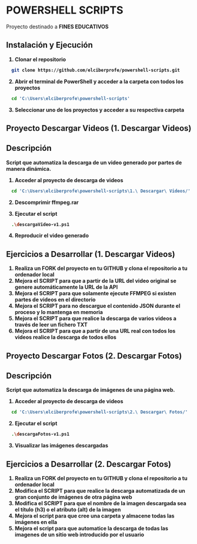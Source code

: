 # POWERSHELL SCRIPTS

<p>Proyecto destinado a <strong>FINES EDUCATIVOS</storng></p>

## Instalación y Ejecución

1. Clonar el repositorio
```sh
  git clone https://github.com/elciberprofe/powershell-scripts.git
  ```
  
2. Abrir el terminal de PowerShell y acceder a la carpeta con todos los proyectos
```sh
  cd 'C:\Users\elciberprofe\powershell-scripts'
  ```

3. Seleccionar uno de los proyectos y acceder a su respectiva carpeta

## Proyecto Descargar Videos (1. Descargar Videos)

## Descripción

<p>Script que automatiza la descarga de un video generado por partes de manera dinámica.</p>

1. Acceder al proyecto de descarga de videos
```sh
  cd 'C:\Users\elciberprofe\powershell-scripts\1.\ Descargar\ Videos/'
  ```
2. Descomprimir ffmpeg.rar

3. Ejecutar el script
```sh
  .\descargaVideo-v1.ps1
  ```
4. Reproducir el video generado

## Ejercicios a Desarrollar (1. Descargar Videos)

1. Realiza un FORK del proyecto en tu GITHUB y clona el repositorio a tu ordenador local
2. Mejora el SCRIPT para que a partir de la URL del video original se genere automáticamente la URL de la API
3. Mejora el SCRIPT para que solamente ejecute FFMPEG si existen partes de videos en el directorio
4. Mejora el SCRIPT para no descargue el contenido JSON durante el proceso y lo mantenga en memoria
5. Mejora el SCRIPT para que realice la descarga de varios videos a través de leer un fichero TXT
6. Mejora el SCRIPT para que a partir de una URL real con todos los videos realice la descarga de todos ellos

## Proyecto Descargar Fotos (2. Descargar Fotos)

## Descripción

<p>Script que automatiza la descarga de imágenes de una página web.</p>

1. Acceder al proyecto de descarga de videos
```sh
  cd 'C:\Users\elciberprofe\powershell-scripts\2.\ Descargar\ Fotos/'
  ```

2. Ejecutar el script
```sh
  .\descargaFotos-v1.ps1
  ```
3. Visualizar las imágenes descargadas

## Ejercicios a Desarrollar (2. Descargar Fotos)

1. Realiza un FORK del proyecto en tu GITHUB y clona el repositorio a tu ordenador local
2. Modifica el SCRIPT para que realice la descarga automatizada de un gran conjunto de imágenes de otra página web
3. Modifica el SCRIPT para que el nombre de la imagen descargada sea el título (h3) o el atributo (alt) de la imagen
4. Mejora el script para que cree una carpeta y almacene todas las imágenes en ella
5. Mejora el script para que automatice la descarga de todas las imagenes de un sitio web introducido por el usuario

